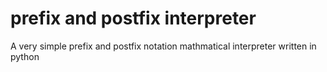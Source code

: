 # prefix and postfix interpreter

A very simple prefix and postfix notation mathmatical interpreter written in python

